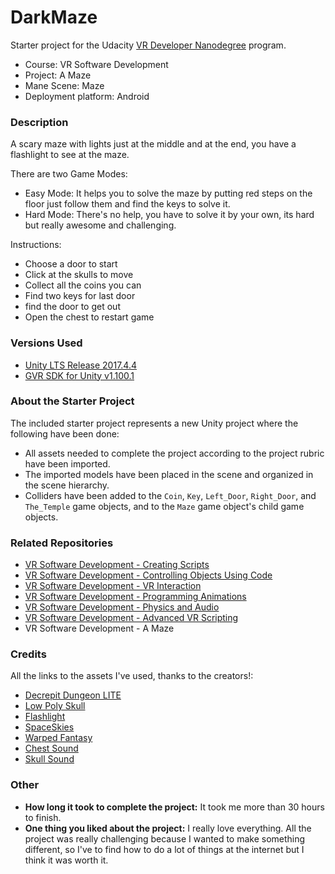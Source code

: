 # DarkMaze
Starter project for the Udacity [VR Developer Nanodegree](http://udacity.com/vr) program.

- Course: VR Software Development
- Project: A Maze
- Mane Scene: Maze
- Deployment platform: Android

### Description
A scary maze with lights just at the middle and at the end, you have a flashlight to see at the maze.

There are two Game Modes:

- Easy Mode: It helps you to solve the maze by putting red steps on the floor just follow them and find the keys to solve it.
- Hard Mode: There's no help, you have to solve it by your own, its hard but really awesome and challenging.

Instructions:

- Choose a door to start
- Click at the skulls to move
- Collect all the coins you can
- Find two keys for last door
- find the door to get out
- Open the chest to restart game



### Versions Used
- [Unity LTS Release 2017.4.4](https://unity3d.com/unity/qa/lts-releases?version=2017.4)
- [GVR SDK for Unity v1.100.1](https://github.com/googlevr/gvr-unity-sdk/releases/tag/v1.100.1)


### About the Starter Project
The included starter project represents a new Unity project where the following have been done:
- All assets needed to complete the project according to the project rubric have been imported.
- The imported models have been placed in the scene and organized in the scene hierarchy.
- Colliders have been added to the `Coin`, `Key`, `Left_Door`, `Right_Door`, and `The_Temple` game objects, and to the `Maze` game object's child game objects.


### Related Repositories
- [VR Software Development - Creating Scripts](https://github.com/udacity/VR-Software-Development_Creating-Scripts/releases)
- [VR Software Development - Controlling Objects Using Code](https://github.com/udacity/VR-Software-Development_Controlling-Objects-Using-Code/releases)
- [VR Software Development - VR Interaction](https://github.com/udacity/VR-Software-Development_VR-Interaction/releases)
- [VR Software Development - Programming Animations](https://github.com/udacity/VR-Software-Development_Programming-Animations/releases)
- [VR Software Development - Physics and Audio](https://github.com/udacity/VR-Software-Development_Physics-and-Audio/releases)
- [VR Software Development - Advanced VR Scripting](https://github.com/udacity/VR-Software-Development_Advanced-VR-Scripting/releases)
- VR Software Development - A Maze

### Credits
All the links to the assets I've used, thanks to the creators!:

- [Decrepit Dungeon LITE](https://assetstore.unity.com/packages/3d/environments/dungeons/decrepit-dungeon-lite-33936)
- [Low Poly Skull](https://assetstore.unity.com/packages/3d/characters/low-poly-skull-111786)
- [Flashlight](https://free3d.com/3d-model/police-flashlight-4512.html)
- [SpaceSkies](https://assetstore.unity.com/packages/2d/textures-materials/sky/spaceskies-free-80503)
- [Warped Fantasy](https://assetstore.unity.com/packages/audio/ambient/fantasy/warped-fantasy-music-pack-49914)
- [Chest Sound](http://soundbible.com/1686-Appear.html)
- [Skull Sound](http://soundbible.com/1953-Neck-Snap.html)

### Other
- **How long it took to complete the project:** It took me more than 30 hours to finish.
- **One thing you liked about the project:**  I really love everything. All the project was really challenging because I wanted to make something different, so I've to find how to do a lot of things at the internet but I think it was worth it.








